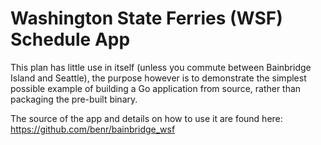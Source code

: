 # Washington State Ferries (WSF) Schedule App

This plan has little use in itself (unless you commute between Bainbridge Island and Seattle),
the purpose however is to demonstrate the simplest possible example of building a Go application
from source, rather than packaging the pre-built binary.

The source of the app and details on how to use it are found here:
https://github.com/benr/bainbridge_wsf
